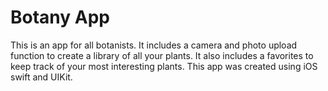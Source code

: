 # Botany App
This is an app for all botanists. It includes a camera and photo upload function to create a library of all your plants. It also includes a favorites to keep track of your most interesting plants. This app was created using iOS swift and UIKit.
